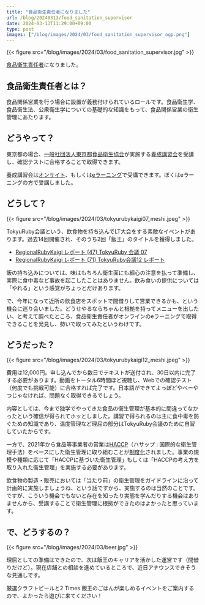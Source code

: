 ```yaml
---
title: "食品衛生責任者になりました"
url: /blog/20240313/food_sanitation_supervisor
date: 2024-03-13T11:29:00+09:00
type: post
images: ["/blog/images/2024/03/food_sanitation_supervisor_ogp.png"]
---
```

{{< figure src="/blog/images/2024/03/food_sanitation_supervisor.jpg" >}}

[食品衛生責任者](https://www.toshoku.or.jp/training/seki-gaiyou.html)になりました。

## 食品衛生責任者とは？

食品関係営業を行う場合に設置が義務付けられているロールです。食品衛生学、食品衛生法、公衆衛生学についての基礎的な知識をもって、食品関係営業の衛生管理にあたります。

<!--more-->

## どうやって？

東京都の場合、[一般社団法人東京都食品衛生協会](https://www.toshoku.or.jp/)が実施する[養成講習会](https://www.toshoku.or.jp/training/)を受講し、確認テストに合格することで取得できます。

養成講習会は[オンサイト](https://www.toshoku.or.jp/shikaku/index.php)、もしくは[eラーニング](https://www.toshoku.or.jp/training/e-learning.html)で受講できます。ぼくはeラーニングの方で受講しました。

## どうして？

{{< figure src="/blog/images/2024/03/tokyurubykaigi07_meshi.jpeg" >}}

TokyuRuby会議という、飲食物を持ち込んでLT大会をする素敵なイベントがあります。過去14回開催され、そのうち2回「飯王」のタイトルを獲得しました。

- [RegionalRubyKaigi レポート (47) TokyuRuby 会議 07](https://magazine.rubyist.net/articles/0050/0050-TokyuRubyKaigi07Report.html)
- [RegionalRubyKaigi レポート (71) TokyuRuby会議12 レポート](https://magazine.rubyist.net/articles/0059/0059-TokyuRubyKaigi12Report.html)

飯の持ち込みについては、味はもちろん衛生面にも細心の注意を払って準備し、実際に食中毒など事故を起こしたことはありません。飲み食いの提供については「やれる」という感覚がちょっとだけあります。

で、今年になって近所の飲食店をスポットで間借りして営業できるかも、という機会に巡り会いました。どうせやるならちゃんと根拠を持ってメニューを出したい、と考えて調べたところ、食品衛生責任者がオンラインのeラーニングで取得できることを発見し、勢いで取ってみたというわけです。

## どうだった？

{{< figure src="/blog/images/2024/03/tokyurubykaigi12_meshi.jpeg" >}}

費用は12,000円。申し込んでから数日でテキストが送付され、30日以内に完了する必要があります。動画をトータル6時間ほど視聴し、Webでの確認テスト（何度でも挑戦可能）に合格すれば完了です。日本語ができてよっぽどやべーやつじゃなければ、問題なく取得できるでしょう。

内容としては、今まで独学でやってきた食品の衛生管理が基本的に間違ってなかったという確信が得られてホッとしました。講習で得られるのは主に食中毒を防ぐための知識であり、温度管理など理屈の部分はTokyuRuby会議のために自習していたからです。

一方で、2021年から食品等事業者の営業は[HACCP](https://www.th-haccp.com/haccp/)（ハサップ : 国際的な衛生管理手法）をベースにした衛生管理に取り組むことが[制度化](https://www.mhlw.go.jp/stf/seisakunitsuite/bunya/kenkou_iryou/shokuhin/haccp/index.html)されました。事業の規模や種類に応じて「HACCPに基づいた衛生管理」もしくは「HACCPの考え方を取り入れた衛生管理」を実施する必要があります。

飲食物の製造・販売においては「当たり前」の衛生管理をガイドラインに沿って計画的に実施しましょうね、という話ですから、実施するのは当然のことです。ですが、こういう機会でもないと存在を知ったり実態を学んだりする機会はありませんから、受講することで衛生管理に根拠ができたのはよかったと思っています。

## で、どうするの？

{{< figure src="/blog/images/2024/03/beer.jpg" >}}

理屈としての準備はできたので、次は飯王のキャリアを活かした運営です（間借りだけど）。現在店舗との相談を進めているところで、近日アナウンスできそうな見通しです。

厳選クラフトビールと2 Times 飯王のごはんが楽しめるイベントをご案内するので、よかったら遊びに来てください！

